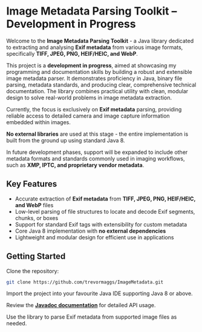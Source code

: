 # Image Metadata Parsing Toolkit – Development in Progress

Welcome to the **Image Metadata Parsing Toolkit** - a Java library dedicated to extracting and analysing **Exif metadata** from various image formats, specifically **TIFF, JPEG, PNG, HEIF/HEIC, and WebP**.

This project is a **development in progress**, aimed at showcasing my programming and documentation skills by building a robust and extensible image metadata parser. It demonstrates proficiency in Java, binary file parsing, metadata standards, and producing clear, comprehensive technical documentation. The library combines practical utility with clean, modular design to solve real-world problems in image metadata extraction.

Currently, the focus is exclusively on **Exif metadata** parsing, providing reliable access to detailed camera and image capture information embedded within images.

**No external libraries** are used at this stage - the entire implementation is built from the ground up using standard Java 8.

In future development phases, support will be expanded to include other metadata formats and standards commonly used in imaging workflows, such as **XMP, IPTC, and proprietary vendor metadata**.

## Key Features

* Accurate extraction of **Exif metadata** from **TIFF, JPEG, PNG, HEIF/HEIC, and WebP** files
* Low-level parsing of file structures to locate and decode Exif segments, chunks, or boxes
* Support for standard Exif tags with extensibility for custom metadata
* Core Java 8 implementation with **no external dependencies**
* Lightweight and modular design for efficient use in applications

## Getting Started

Clone the repository:

```bash
git clone https://github.com/trevormaggs/ImageMetadata.git
```

Import the project into your favourite Java IDE supporting Java 8 or above.

Review the **[Javadoc documentation](https://trevormaggs.github.io/ImageMetadata/)** for detailed API usage.

Use the library to parse Exif metadata from supported image files as needed.

